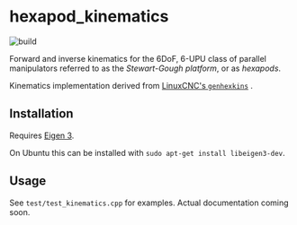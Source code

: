 # hexapod_kinematics
![build](https://github.com/conroy-cheers/hexapod_kinematics/actions/workflows/cmake.yml/badge.svg)

Forward and inverse kinematics for the 6DoF, 6-UPU class of parallel manipulators referred to as the *Stewart-Gough platform*, or as *hexapods*.

Kinematics implementation derived from [LinuxCNC's `genhexkins`](https://github.com/LinuxCNC/linuxcnc/blob/v2.8.2/src/emc/kinematics/genhexkins.c) .


## Installation
Requires [Eigen 3](https://gitlab.com/libeigen/eigen).

On Ubuntu this can be installed with `sudo apt-get install libeigen3-dev`.

## Usage

See `test/test_kinematics.cpp` for examples. Actual documentation coming soon.

